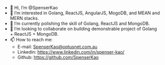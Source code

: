 - 👋 Hi, I’m @SpenserKao
- 👀 I’m interested in Golang, ReactJS, AngularJS, MogoDB, and MEAN and MERN stacks.
- 🌱 I’m currently polishing the skill of Golang, ReactJS and MongoDB.
- 💞️ I’m looking to collaborate on building demonstrable project of Golang + ReactJS + MongoDB.
- 📫 How to reach me: 
   * E-mail: SpenserKao@optusnet.com.au
   * Linkedin: https://www.linkedin.com/in/spenser-kao/
   * Github: https://github.com/SpenserKao
   
<!---
SpenserKao/SpenserKao is a ✨ special ✨ repository because its `README.md` (this file) appears on your GitHub profile.
You can click the Preview link to take a look at your changes.
--->
